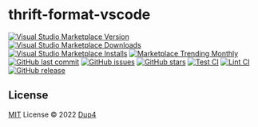 # thrift-format-vscode

[![Visual Studio Marketplace Version][vscode-v]][vscode]
[![Visual Studio Marketplace Downloads][vscode-d]][vscode]
[![Visual Studio Marketplace Installs][vscode-i]][vscode]
[![Marketplace Trending Monthly][vscode-t]][vscode]
[![GitHub last commit][last-commit-badge]][gh]
[![GitHub issues][gh-issues-badge]][gh-issues]
[![GitHub stars][gh-stars-badge]][gh]
[![Test CI][gh-ci-test-badge]][gh-ci-test]
[![Lint CI][gh-ci-lint-badge]][gh-ci-lint]
[![GitHub release][gh-release-badge]][gh-release]

## License

[MIT](./LICENSE) License © 2022 [Dup4][dup4]

[dup4]: https://github.com/Dup4
[vscode]: https://marketplace.visualstudio.com/items?itemName=dup4.thrift-formatter
[gh]: https://github.com/Dup4/thrift-format-vscode
[gh-issues]: https://github.com/Dup4/thrift-format-vscode/issues
[vscode-v]: https://img.shields.io/visual-studio-marketplace/v/dup4.thrift-formatter.svg?color=blue&amp;label=VS%20Code%20Marketplace&logo=visual-studio-code
[vscode-d]: https://img.shields.io/visual-studio-marketplace/d/dup4.thrift-formatter.svg?color=4bdbe3
[vscode-i]: https://img.shields.io/visual-studio-marketplace/i/dup4.thrift-formatter.svg?color=63ba83
[vscode-t]: https://vsmarketplacebadge.apphb.com/trending-monthly/dup4.thrift-formatter.svg?color=a1b858
[last-commit-badge]: https://img.shields.io/github/last-commit/Dup4/thrift-format-vscode.svg?color=c977be
[gh-issues-badge]: https://img.shields.io/github/issues/Dup4/thrift-format-vscode.svg?color=a38eed
[gh-stars-badge]: https://img.shields.io/github/stars/Dup4/thrift-format-vscode?style=social
[gh-ci-test-badge]: https://github.com/Dup4/thrift-format-vscode/actions/workflows/test.yml/badge.svg
[gh-ci-lint-badge]: https://github.com/Dup4/thrift-format-vscode/actions/workflows/lint.yml/badge.svg
[gh-release-badge]: https://img.shields.io/github/release/Dup4/thrift-format-vscode.svg
[gh-ci-test]: https://github.com/Dup4/thrift-format-vscode/actions/workflows/test.yml
[gh-ci-lint]: https://github.com/Dup4/thrift-format-vscode/actions/workflows/lint.yml
[gh-release]: https://GitHub.com/Dup4/thrift-format-vscode/releases/

